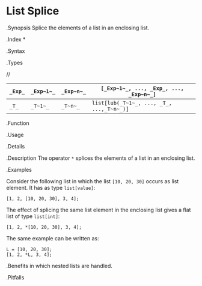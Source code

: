 # List Splice

.Synopsis
Splice the elements of a list in an enclosing list.

.Index
*

.Syntax

.Types

//


|`_Exp_` | `_Exp~1~_`|  `_Exp~n~_` | `[_Exp~1~_, ..., _Exp_, ..., _Exp~n~_]`  |
| --- | --- | --- | --- |
|`_T_`   | `_T~1~_`  |  `_T~n~_`   | `list[lub(_T~1~_, ..., _T_, ...,_T~n~_)]`     |


.Function
       
.Usage

.Details

.Description
The operator `*` splices the elements of a list in an enclosing list.

.Examples

Consider the following list in which the list `[10, 20, 30]` occurs as list element. It has as type `list[value]`:
```rascal-shell
[1, 2, [10, 20, 30], 3, 4];
```
The effect of splicing the same list element in the enclosing list gives a flat list of type `list[int]`:
```rascal-shell,continue
[1, 2, *[10, 20, 30], 3, 4];
```
The same example can be written as:
```rascal-shell,continue
L = [10, 20, 30];
[1, 2, *L, 3, 4];
```

.Benefits
in which nested lists are handled.

.Pitfalls

